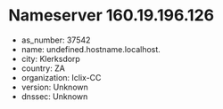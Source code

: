 # Nameserver 160.19.196.126

* as_number: 37542
* name: undefined.hostname.localhost.
* city: Klerksdorp
* country: ZA
* organization: Iclix-CC
* version: Unknown
* dnssec: Unknown
